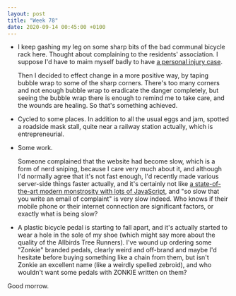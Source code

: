 ```yaml
---
layout: post
title: "Week 78"
date: 2020-09-14 00:45:00 +0100
---
```


- I keep gashing my leg on some sharp bits of the bad communal bicycle rack here.
  Thought about complaining to the residents' association. I suppose I'd have to maim myself
  badly to have [a personal injury case](https://www.youtube.com/watch?v=XoVUs3v5sSk).

  Then I decided to effect change in a more positive way, by taping bubble wrap to some of the sharp corners.
  There's too many corners and not enough bubble wrap to eradicate the danger completely,
  but seeing the bubble wrap there is enough to remind me to take care, and the wounds are healing.
  So that's something achieved.

- Cycled to some places. In addition to all the usual eggs and jam, spotted a roadside mask stall,
  quite near a railway station actually,
  which is entrepreneurial.

- Some work.

  Someone complained that the website had become slow, which is a form of nerd sniping, because I care very much about it,
  and although I'd normally agree that it's not fast enough, I'd recently made various server-side things faster actually,
  and it's certainly not like [a state-of-the-art modern monstrosity with lots of JavaScript](https://idlewords.com/talks/website_obesity.htm),
  and "so slow that you write an email of complaint" is very slow indeed. Who knows if their mobile phone or their internet
  connection are significant factors, or exactly what is being slow?

- A plastic bicycle pedal is starting to fall apart, and it's actually started to wear a hole in the sole of my shoe
  (which might say more about the quality of the Allbirds Tree Runners). I've wound up ordering some "Zonkie" branded pedals, 
  clearly weird and off-brand and maybe I'd hesitate before buying something like a chain from them, but isn't Zonkie an excellent name
  (like a weirdly spelled zebroid), and who wouldn't want some pedals with ZONKIE written on them? 

Good morrow.
